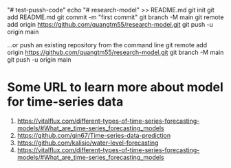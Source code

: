 "# test-pussh-code" 
echo "# research-model" >> README.md
git init
git add README.md
git commit -m "first commit"
git branch -M main
git remote add origin https://github.com/quangtm55/research-model.git
git push -u origin main

…or push an existing repository from the command line
git remote add origin https://github.com/quangtm55/research-model.git
git branch -M main
git push -u origin main

# Some URL to learn more about model for time-series data
1. https://vitalflux.com/different-types-of-time-series-forecasting-models/#What_are_time-series_forecasting_models
2. https://github.com/qin67/Time-series-data-prediction
3. https://github.com/kalisio/water-level-forecasting
4. https://vitalflux.com/different-types-of-time-series-forecasting-models/#What_are_time-series_forecasting_models
